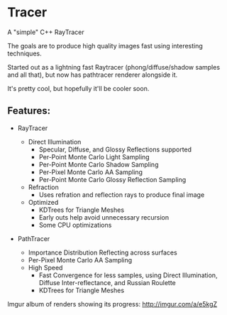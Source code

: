 # Tracer
A "simple" C++ RayTracer

The goals are to produce high quality images fast using interesting techniques.

Started out as a lightning fast Raytracer (phong/diffuse/shadow samples and all that), but now has pathtracer renderer alongside it. 

It's pretty cool, but hopefully it'll be cooler soon.

Features:
---------

* RayTracer
  * Direct Illumination
    * Specular, Diffuse, and Glossy Reflections supported
    * Per-Point Monte Carlo Light Sampling
    * Per-Point Monte Carlo Shadow Sampling
    * Per-Pixel Monte Carlo AA Sampling
    * Per-Point Monte Carlo Glossy Reflection Sampling
  * Refraction
    * Uses refration and reflection rays to produce final image
  * Optimized
    * KDTrees for Triangle Meshes
    * Early outs help avoid unnecessary recursion
    * Some CPU optimizations
    

* PathTracer
  * Importance Distribution Reflecting across surfaces
  * Per-Pixel Monte Carlo AA Sampling
  * High Speed
    * Fast Convergence for less samples, using Direct Illumination, Diffuse Inter-reflectance, and Russian Roulette
    * KDTrees for Triangle Meshes
  
  
Imgur album of renders showing its progress:
http://imgur.com/a/e5kgZ

